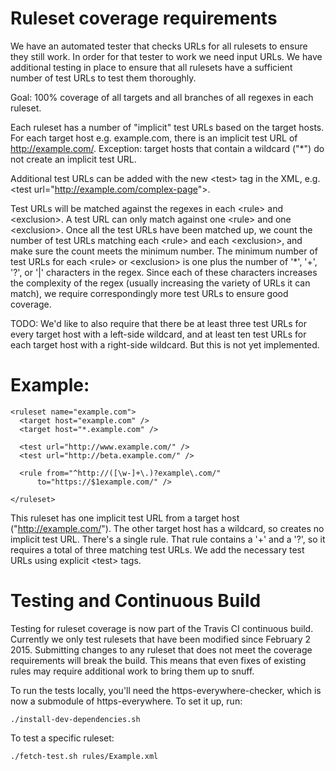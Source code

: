 # Ruleset coverage requirements

We have an automated tester that checks URLs for all rulesets to ensure they
still work. In order for that tester to work we need input URLs. We have
additional testing in place to ensure that all rulesets have a sufficient number
of test URLs to test them thoroughly.

Goal: 100% coverage of all targets and all branches of all regexes in each ruleset.

Each ruleset has a number of "implicit" test URLs based on the target hosts. For
each target host e.g. example.com, there is an implicit test URL of
http://example.com/. Exception: target hosts that contain a wildcard ("*") do
not create an implicit test URL.

Additional test URLs can be added with the new &lt;test&gt; tag in the XML, e.g.
&lt;test url="http://example.com/complex-page"&gt;.

Test URLs will be matched against the regexes in each &lt;rule&gt; and &lt;exclusion&gt;. A
test URL can only match against one &lt;rule&gt; and one &lt;exclusion&gt;. Once all the
test URLs have been matched up, we count the number of test URLs matching each
&lt;rule&gt; and each &lt;exclusion&gt;, and make sure the count meets the minimum number.
The minimum number of test URLs for each &lt;rule&gt; or &lt;exclusion&gt; is one plus the
number of '*', '+', '?', or '|' characters in the regex. Since each of these
characters increases the complexity of the regex (usually increasing the variety
of URLs it can match), we require correspondingly more test URLs to ensure good
coverage.

TODO: We'd like to also require that there be at least three test URLs for every
target host with a left-side wildcard, and at least ten test URLs for each
target host with a right-side wildcard. But this is not yet implemented.

# Example:
    <ruleset name="example.com">
      <target host="example.com" />
      <target host="*.example.com" />

      <test url="http://www.example.com/" />
      <test url="http://beta.example.com/" />

      <rule from="^http://([\w-]+\.)?example\.com/"
          to="https://$1example.com/" />

    </ruleset>

This ruleset has one implicit test URL from a target host
("http://example.com/"). The other target host has a wildcard, so creates no
implicit test URL. There's a single rule. That rule contains a '+' and a '?', so
it requires a total of three matching test URLs. We add the necessary test URLs
using explicit &lt;test&gt; tags.

# Testing and Continuous Build

Testing for ruleset coverage is now part of the Travis CI continuous build.
Currently we only test rulesets that have been modified since February 2 2015.
Submitting changes to any ruleset that does not meet the coverage requirements
will break the build. This means that even fixes of existing rules may require
additional work to bring them up to snuff.

To run the tests locally, you'll need the https-everywhere-checker, which is now
a submodule of https-everywhere. To set it up, run:

    ./install-dev-dependencies.sh

To test a specific ruleset:

    ./fetch-test.sh rules/Example.xml

